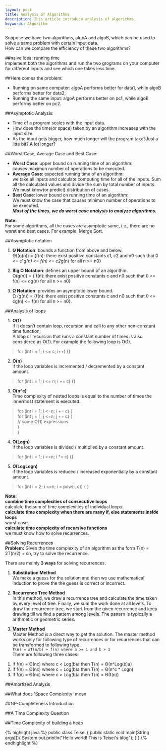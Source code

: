 ```yaml
---
layout: post
title: Analysis of Algorithms
description: This article introduce analysis of algorithms.
keywords: Algorithm
---
```


Suppose we have two algorithms, algoA and algoB, which can be used to solve a same problem with certain input data.   
How can we compare the efficiency of these two algorithms? 
    
##naive idea: running time   
implement both the algorithms and run the two grograms on your computer for different inputs and see which one takes less time.

##Here comes the problem:   
+ Running on same computer: algoA performs better for data1, while algoB performs better for data2;  
+ Running the same input: algoA performs better on pc1, while algoB performs better on pc2.   


##Asymptotic Analysis:   
+ Time of a program scales with the input data.  
+ How does the time(or space) taken by an algorithm increases with the input size.  
+ As the input gets bigger, how much longer will the program take?Just a litte bit? A lot longer?  


##Worst Case, Average Case and Best Case:  
+ **Worst Case**: upper bound on running time of an algorithm:  
causes maximun number of operations to be executed.  
+ **Average Case**: expected running time of an algorithm:  
we take all inputs and calculate computing time for all of the inputs. Sum all the calculated values and divide the sum by total number of inputs. 
We must know(or predict) distribution of cases.  
+ **Best Case**: lower bound on running time of an algorithm:  
We must know the case that causes minimun number of operations to be executed.  
***Most of the times, we do worst case analysis to analyze algorithms.***

**Note:**  
For some algorithms, all the cases are asymptotic same, i.e., there are no worst and best cases. For example, Merge Sort.


##Asymptotic notation  
1. **Θ Notation**: bounds a function from above and below.  
 Θ((g(n)) = {f(n): there exist positive constants c1, c2 and n0 such that
                   0 <= c1*g(n) <= f(n) <= c2*g(n) for all n >= n0}   
                   
2. **Big O Notation**: defines an upper bound of an algorithm.  
 O(g(n)) = { f(n): there exist positive constants c and n0 such that 
                   0 <= f(n) <= cg(n) for all n >= n0}    
3. **Ω Notation**: provides an asymptotic lower bound.    
 Ω (g(n)) = {f(n): there exist positive constants c and n0 such that 
                   0 <= cg(n) <= f(n) for all n >= n0}.  
   
  
  
##Analysis of loops  
1. **O(1)**  
 if it doesn’t contain loop, recursion and call to any other non-constant time function;  
 A loop or recursion that runs a constant number of times is also considered as O(1). For example the following loop is O(1).  
>for (int i = 1; i <= c; i++) {}  
2. **O(n)**  
if the loop variables is incremented / decremented by a constant amount.  
>for (int i = 1; i <= n; i += c) {}  
3. **O(n^c)**  
Time complexity of nested loops is equal to the number of times the innermost statement is executed.  
>for (int i = 1; i <=n; i += c) {  
>for (int j = 1; j <=n; j += c) {  
>           // some O(1) expressions  
>        }  
>    }      
4. **O(Logn)**  
if the loop variables is divided / multiplied by a constant amount.  
>for (int i = 1; i <=n; i *= c) {}   
5. **O(LogLogn)**   
if the loop variables is reduced / increased exponentially by a constant amount.  
>for (int i = 2; i <=n; i = pow(i, c)) { }    
  
**Note:**  
**combine time complexities of consecutive loops**  
   calculate the sum of time complexities of individual loops.  
**calculate time complexity when there are many if, else statements inside loops**  
   worst case.  
**calculate time complexity of recursive functions**  
   we must know how to solve recurrences.    
  
   
##Solving Recurrences  
**Problem:** Given the time complexity of an algorithm as the form T(n) = 2T(n/2) + cn, try to solve the recurrence.   
   
There are mainly **3 ways** for solving recurrences.  
  
1. **Substitution Method**  
 We make a guess for the solution and then we use mathematical induction to prove the the guess is correct or incorrect.  
  
2. **Recurrence Tree Method**  
In this method, we draw a recurrence tree and calculate the time taken by every level of tree. 
Finally, we sum the work done at all levels. 
To draw the recurrence tree, we start from the given recurrence and keep drawing till we find a pattern among levels. 
The pattern is typically a arithmetic or geometric series.  
  
3. **Master Method**  
Master Method is a direct way to get the solution. 
The master method works only for following type of recurrences or for recurrences that can be transformed to following type.  
`T(n) = aT(n/b) + f(n) where a >= 1 and b > 1`  
There are following three cases:    
1) If f(n) = Θ(nc) where c < Log(b)a then T(n) = Θ(n^Log(b)a)  
2) If f(n) = Θ(nc) where c = Log(b)a then T(n) = Θ(n^c * Logn)  
3) If f(n) = Θ(nc) where c > Log(b)a then T(n) = Θ(f(n))  


##Amortized Analysis  

##What does 'Space Complexity' mean  

##NP-Completeness Introduction  

##A Time Complexity Question  

##Time  Complexity of building a heap  

   
{% highlight java %}
public class Teisei {
    public static void main(String args[]){
        System.out.println("Hello world! This is Teisei's blog");
    }
}
{% endhighlight %}